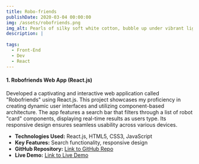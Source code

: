 ```yaml
---
title: Robo-friends
publishDate: 2020-03-04 00:00:00
img: /assets/robofriends.png
img_alt: Pearls of silky soft white cotton, bubble up under vibrant lighting
description: |
  
tags:
  - Front-End
  - Dev
  - React
---
```


#### 1. Robofriends Web App (React.js)

Developed a captivating and interactive web application called "Robofriends" using React.js. This project showcases my proficiency in creating dynamic user interfaces and utilizing component-based architecture. The app features a search bar that filters through a list of robot "card" components, displaying real-time results as users type. Its responsive design ensures seamless usability across various devices.

- **Technologies Used:** React.js, HTML5, CSS3, JavaScript
- **Key Features:** Search functionality, responsive design
- **GitHub Repository:** [Link to GitHub Repo](https://github.com/suleymanmyradov/Robofriends)
- **Live Demo:** [Link to Live Demo](https://suleymanmyradov.github.io/my-app/)

